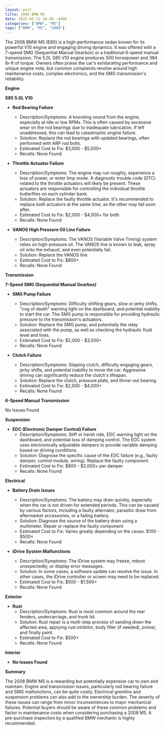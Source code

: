 ```yaml
---
layout: post
title: 2008 BMW M5
date: 2025-03-12 16:48 -0400
categories: ["BMW", "M5"]
tags: ["BMW", "M5", "2008"]
---
```

The 2008 BMW M5 (E60) is a high-performance sedan known for its powerful V10 engine and engaging driving dynamics. It was offered with a 7-speed SMG (Sequential Manual Gearbox) or a traditional 6-speed manual transmission. The 5.0L S85 V10 engine produces 500 horsepower and 384 lb-ft of torque. Owners often praise the car's exhilarating performance and unique engine note, but common complaints revolve around high maintenance costs, complex electronics, and the SMG transmission's reliability.

**Engine**

**S85 5.0L V10**

* **Rod Bearing Failure**
    * Description/Symptoms: A knocking sound from the engine, especially at idle or low RPMs. This is often caused by excessive wear on the rod bearings due to inadequate lubrication. If left unaddressed, this can lead to catastrophic engine failure.
    * Solution: Replace the rod bearings with updated bearings, often performed with ARP rod bolts.
    * Estimated Cost to Fix: $3,000 - $5,000+
    * Recalls: None Found

* **Throttle Actuator Failure**
    * Description/Symptoms: The engine may run roughly, experience a loss of power, or enter limp mode. A diagnostic trouble code (DTC) related to the throttle actuators will likely be present. These actuators are responsible for controlling the individual throttle butterflies on each cylinder bank.
    * Solution: Replace the faulty throttle actuator. It's recommended to replace both actuators at the same time, as the other may fail soon after.
    * Estimated Cost to Fix: $2,000 - $4,000+ for both
    * Recalls: None Found

* **VANOS High Pressure Oil Line Failure**
    * Description/Symptoms: The VANOS (Variable Valve Timing) system relies on high-pressure oil. The VANOS line is known to leak, spray oil onto the exhaust, and even potentially fail.
    * Solution: Replace the VANOS line
    * Estimated Cost to Fix: $800+
    * Recalls: None Found

**Transmission**

**7-Speed SMG (Sequential Manual Gearbox)**

* **SMG Pump Failure**
    * Description/Symptoms: Difficulty shifting gears, slow or jerky shifts, "cog of death" warning light on the dashboard, and potential inability to start the car. The SMG pump is responsible for providing hydraulic pressure to the transmission's actuators.
    * Solution: Replace the SMG pump, and potentially the relay associated with the pump, as well as checking the hydraulic fluid level and lines.
    * Estimated Cost to Fix: $2,000 - $3,500+
    * Recalls: None Found

* **Clutch Failure**
    * Description/Symptoms: Slipping clutch, difficulty engaging gears, jerky shifts, and potential inability to move the car. Aggressive driving can significantly reduce the clutch's lifespan.
    * Solution: Replace the clutch, pressure plate, and throw-out bearing.
    * Estimated Cost to Fix: $2,500 - $4,000+
    * Recalls: None Found

**6-Speed Manual Transmission**

No Issues Found

**Suspension**

* **EDC (Electronic Damper Control) Failure**
    * Description/Symptoms: Stiff or harsh ride, EDC warning light on the dashboard, and potential loss of damping control. The EDC system uses electronically adjustable dampers to provide variable damping based on driving conditions.
    * Solution: Diagnose the specific cause of the EDC failure (e.g., faulty damper, control module, wiring). Replace the faulty component.
    * Estimated Cost to Fix: $800 - $2,000+ per damper
    * Recalls: None Found

**Electrical**

* **Battery Drain Issues**
    * Description/Symptoms: The battery may drain quickly, especially when the car is not driven for extended periods. This can be caused by various factors, including a faulty alternator, parasitic draw from aftermarket accessories, or a failing battery.
    * Solution: Diagnose the source of the battery drain using a multimeter. Repair or replace the faulty component.
    * Estimated Cost to Fix: Varies greatly depending on the cause. $100 - $500+
    * Recalls: None Found

* **iDrive System Malfunctions**
    * Description/Symptoms: The iDrive system may freeze, reboot unexpectedly, or display error messages.
    * Solution: In some cases, a software update can resolve the issue. In other cases, the iDrive controller or screen may need to be replaced.
    * Estimated Cost to Fix: $500 - $1,500+
    * Recalls: None Found

**Exterior**

* **Rust**
    * Description/Symptoms: Rust is most common around the rear fenders, undercarriage, and trunk lid.
    * Solution: Rust repair is a multi-step process of sanding down the affected area, applying rust inhibitor, body filler (if needed), primer, and finally paint.
    * Estimated Cost to Fix: $500+
    * Recalls: None Found

**Interior**

* **No Issues Found**

**Summary**

The 2008 BMW M5 is a rewarding but potentially expensive car to own and maintain. Engine and transmission issues, particularly rod bearing failure and SMG malfunctions, can be quite costly. Electrical gremlins and suspension problems can also add to the ownership burden. The severity of these issues can range from minor inconveniences to major mechanical failures. Potential buyers should be aware of these common problems and factor in maintenance costs when considering purchasing a 2008 M5. A pre-purchase inspection by a qualified BMW mechanic is highly recommended.

